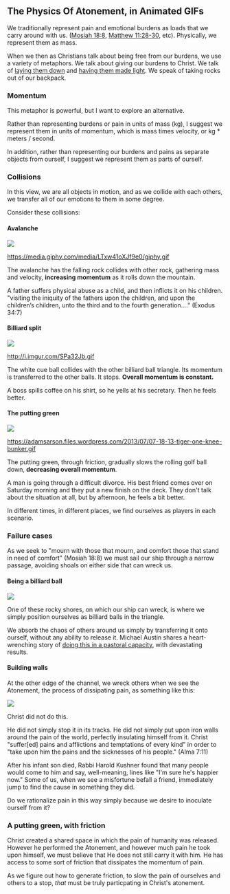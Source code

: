 ## The Physics Of Atonement, in Animated GIFs

We traditionally represent pain and emotional burdens as loads that we carry around with us. ([Mosiah 18:8](https://www.lds.org/scriptures/bofm/mosiah/18.8), [Matthew 11:28-30](https://www.lds.org/scriptures/nt/matt/11.28-30?lang=eng), etc). Physically, we represent them as mass.

When we then as Christians talk about being free from our burdens, we use a variety of metaphors. We talk about giving our burdens to Christ. We talk of [laying them down](https://www.lds.org/scriptures/ot/ps/55.22) and [having them made light](https://www.lds.org/scriptures/bofm/mosiah/24.14?lang=eng). We speak of taking rocks out of our backpack.

### Momentum

This metaphor is powerful, but I want to explore an alternative. 

Rather than representing burdens or pain in units of mass (kg), I suggest we represent them in units of momentum, which is mass times velocity, or kg * meters / second.

In addition, rather than representing our burdens and pains as separate objects from ourself, I suggest we represent them as parts of ourself.

### Collisions

In this view, we are all objects in motion, and as we collide with each others, we transfer all of our emotions to them in some degree.

Consider these collisions:

#### Avalanche

![](http://media.giphy.com/media/LTxw41oXJf9e0/giphy.gif)

https://media.giphy.com/media/LTxw41oXJf9e0/giphy.gif

The avalanche has the falling rock collides with other rock, gathering mass and velocity, **increasing momentum** as it rolls down the mountain.

A father suffers physical abuse as a child, and then inflicts it on his children. "visiting the iniquity of the fathers upon the children, and upon the children’s children, unto the third and to the fourth generation...." (Exodus 34:7)

#### Billiard split

![](http://i.imgur.com/JcdXl1U.gif)

http://i.imgur.com/SPa32Jb.gif

The white cue ball collides with the other billiard ball triangle. Its momentum is transferred to the other balls. It stops.  **Overall momentum is constant.**

A boss spills coffee on his shirt, so he yells at his secretary. Then he feels better. 

#### The putting green

![](https://adamsarson.files.wordpress.com/2013/07/07-18-13-tiger-one-knee-bunker.gif)

https://adamsarson.files.wordpress.com/2013/07/07-18-13-tiger-one-knee-bunker.gif

The putting green, through friction, gradually slows the rolling golf ball down, **decreasing overall momentum**.

A man is going through a difficult divorce. His best friend comes over on Saturday morning and they put a new finish on the deck. They don't talk about the situation at all, but by afternoon, he feels a bit better.

In different times, in different places, we find ourselves as players in each scenario.

### Failure cases

As we seek to "mourn with those that mourn, and comfort those that stand in need of comfort" (Mosiah 18:8) we must sail our ship through a narrow passage, avoiding shoals on either side that can wreck us.

#### Being a billiard ball

![](http://i.imgur.com/JcdXl1U.gif)

One of these rocky shores, on which our ship can wreck, is where we simply position ourselves as billiard balls in the triangle. 

We absorb the chaos of others around us simply by transferring it onto ourself, without any ability to release it. Michael Austin shares a heart-wrenching story of [doing this in a pastoral capacity](https://bycommonconsent.com/2015/05/04/daniel-my-brother-the-case-for-pastoral-training-in-the-church/), with devastating results.

#### Building walls

At the other edge of the channel, we wreck others when we see the Atonement, the process of dissipating pain, as something like this:

![](http://stream1.gifsoup.com/view1/4672096/matrix-bullet-stop-o.gif)

Christ did not do this. 

He did not simply stop it in its tracks. He did not simply put upon iron walls around the pain of the world, perfectly insulating himself from it. Christ "suffer[ed] pains and afflictions and temptations of every kind" in order to "take upon him the pains and the sicknesses of his people." (Alma 7:11)

After his infant son died, Rabbi Harold Kushner found that many people would come to him and say, well-meaning, lines like "I'm sure he's happier now." Some of us, when we see a misfortune befall a friend, immediately jump to find the cause in something they did.

Do we rationalize pain in this way simply because we desire to inoculate ourself from it? 

### A putting green, with friction

Christ created a shared space in which the pain of humanity was released. However he performed the Atonement, and however much pain he took upon himself, we must believe that He does not still carry it with him. He has access to some sort of friction that dissipates the momentum of pain.

As we figure out how to generate friction, to slow the pain of ourselves and others to a stop, *that* must be truly particpating in Christ's atonement.
